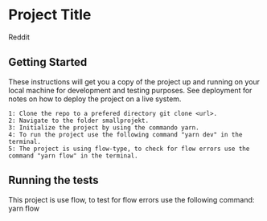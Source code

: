 
# Project Title

Reddit

## Getting Started

These instructions will get you a copy of the project up and running on your local machine for development and testing purposes. See deployment for notes on how to deploy the project on a live system.

```
1: Clone the repo to a prefered directory git clone <url>.
2: Navigate to the folder smallprojekt.
3: Initialize the project by using the commando yarn.
4: To run the project use the following command "yarn dev" in the terminal.
5: The project is using flow-type, to check for flow errors use the command "yarn flow" in the terminal.
```

## Running the tests
This project is use flow, to test for flow errors use the following command: yarn flow



